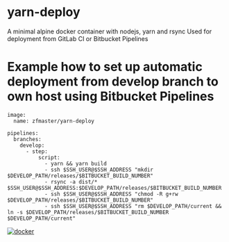 # yarn-deploy
A minimal alpine docker container with nodejs, yarn and rsync
Used for deployment from GitLab CI or Bitbucket Pipelines


# Example how to set up automatic deployment from develop branch to own host using Bitbucket Pipelines

```
image:
  name: zfmaster/yarn-deploy

pipelines:
  branches:
    develop:
      - step:
          script:
            - yarn && yarn build
            - ssh $SSH_USER@$SSH_ADDRESS "mkdir $DEVELOP_PATH/releases/$BITBUCKET_BUILD_NUMBER"
            - rsync -a dist/* $SSH_USER@$SSH_ADDRESS:$DEVELOP_PATH/releases/$BITBUCKET_BUILD_NUMBER
            - ssh $SSH_USER@$SSH_ADDRESS "chmod -R g+rw $DEVELOP_PATH/releases/$BITBUCKET_BUILD_NUMBER"
            - ssh $SSH_USER@$SSH_ADDRESS "rm $DEVELOP_PATH/current && ln -s $DEVELOP_PATH/releases/$BITBUCKET_BUILD_NUMBER $DEVELOP_PATH/current"
```

[![docker](https://dockeri.co/image/zfmaster/yarn-deploy)](https://dockeri.co/image/zfmaster/yarn-deploy)